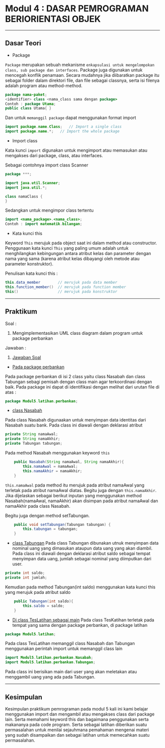 # Modul 4 : DASAR PEMROGRAMAN BERIORIENTASI OBJEK

<hr>

## Dasar Teori

* Package

`Package` merupakan sebuah mekanisme `enkapsulasi untuk mengelompokan class, sub package dan interfaces`. Package juga digunakan untuk mencegah konflik penamaan. Secara mudahnya jika diibaratkan package itu sebagai folder dalam direktori file, dan file sebagai classnya, serta isi filenya adalah program atau method-method.
``` java
package nama-paket;
<identifier> class <nama_class sama dengan package>
Contoh : package Utama;
public class Utama{ }
```

Dan untuk `memanggil package` dapat menggunakan format import
``` java
import package.name.Class;   // Import a single class
import package.name.*;   // Import the whole package
```

* Import class 

Kata kunci `import` digunakan untuk mengimport atau memasukan atau mengakses dari package, class, atau interfaces.


Sebagai contohnya import class Scanner

```java
package ***;

import java.util.Scanner;
import java.util.*;

class namaClass {
}
```

Sedangkan untuk mengimpor class tertentu 

```java
import <nama_package>.<nama_class>;
Contoh : import matematik.bilangan;
```

* Kata kunci this

Keyword `This` merujuk pada object saat ini dalam method atau constructor. 
Penggunaan kata kunci `This` yang paling umum adalah untuk menghilangkan kebingungan antara atribut kelas dan parameter dengan nama yang sama (karena atribut kelas dibayangi oleh metode atau parameter konstruktor).

Penulisan kata kunci this :
``` java
this.data_member        // merujuk pada data member
this.function_member()  // merujuk pada function member
this()                  // merujuk pada konstruktor
```

<hr>

## Praktikum
Soal : 
1. Mengimplementasikan UML class diagram dalam program untuk package perbankan

Jawaban :
1. [Jawaban Soal](https://github.com/ajep96/20104010_Ajib-Syah-Abad_S1SEA_Pemrograman2/tree/modul5/src/Modul5/latihan)

* [Pada package perbankan](https://github.com/ajep96/20104010_Ajib-Syah-Abad_S1SEA_Pemrograman2/tree/modul5/src/Modul5/latihan/perbankan)

Pada package perbankan di isi 2 class yaitu class Nasabah dan class Tabungan sebagi pemisah dengan class main agar terkoordinasi dengan baik. Pada package ini dapat di identifikasi dengan melihat dari urutan file di atas : 
``` java
package Modul5.latihan.perbankan;
```
  * [class Nasabah](https://github.com/ajep96/20104010_Ajib-Syah-Abad_S1SEA_Pemrograman2/blob/modul5/src/Modul5/latihan/perbankan/Nasabah.java) 

Pada class Nasabah digunaakan untuk menyimpan data identitas dari Nasabah suatu bank. Pada class ini diawali dengan deklarasi atribut 
``` java
private String namaAwal;
private String namaAkhir;
private Tabungan tabungan;
```
Pada method Nasabah menggunakan keyword `this`
``` java
    public Nasabah(String namaAwal, String namaAkhir){
        this.namaAwal = namaAwal;
        this.namaAkhir = namaAkhir;
    }
```
`this.namaAwal` pada method itu merujuk pada atribut namaAwal yang terletak pada atribut namaAwal diatas. Begitu juga dengan `this.namaAkhir`. Jika dijelaskan sebagai berikut inputan yang menggunakan method Nasabah(namaAwal, namaAkhir) akan disimpan pada atribut namaAwal dan namaAkhir pada class Nasabah. 

Begitu juga dengan method setTabungan.
```java
    public void setTabungan(Tabungan tabungan) {
        this.tabungan = tabungan;
    }
```

  * [class Tabungan](https://github.com/ajep96/20104010_Ajib-Syah-Abad_S1SEA_Pemrograman2/blob/modul5/src/Modul5/latihan/perbankan/Tabungan.java) 
Pada class Tabungan dibunakan utnuk menyimpan data nominal uang yang dimasukan ataupun data uang yang akan diambil. Pada class ini diawali dengan deklarasi atribut saldo sebagai tempat menyimpan data uang, jumlah sebagai nominal yang diimputkan dari user.
``` java
private int saldo;
private int jumlah;
```
Kemudian pada method Tabungan(int saldo) menggunakan kata kunci this yang merujuk pada atribut saldo
``` java
    public Tabungan(int saldo){
        this.saldo = saldo;
    }
```


* [Di class TesLatihan sebagai main](https://github.com/ajep96/20104010_Ajib-Syah-Abad_S1SEA_Pemrograman2/blob/modul5/src/Modul5/latihan/TesLatihan.java)
Pada class TesKatihan terletak pada tempat yang sama dengan package perbankan, di package latihan
``` java
package Modul5.latihan;
```
Pada class TesLatihan memanggil class Nasabah dan Tabungan menggunakan perintah import untuk memanggil class lain
``` java
import Modul5.latihan.perbankan.Nasabah;
import Modul5.latihan.perbankan.Tabungan;
```
Pada class ini berisikan main dari user yang akan meletakan atau menggambil uang yang ada pada Tabungan.

<hr>

## Kesimpulan
Kesimpulan praktikum pemrograman pada modul 5 kali ini kami belajar menggunakan import dan mengambil atau mengakses class dari package lain. Serta memahami keyword this dan bagaimana penggunakan serta makananya pada code program. Serta sebagai latihan diberikan suatu permasalahan untuk menilai sejauhmana pemahaman mengenai materi yang sudah disampaikan dan sebagai latihan untuk memecahkan suatu permasalahan.
